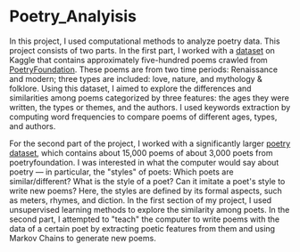 # Poetry_Analyisis

In this project, I used computational methods to analyze poetry data. This project consists of two parts. In the first part, I worked with a [dataset](https://www.kaggle.com/ultrajack/modern-renaissance-poetry) on Kaggle that contains approximately five-hundred poems crawled from [PoetryFoundation](https://www.poetryfoundation.org). These poems are from two time periods: Renaissance and modern; three types are included: love, nature, and mythology & folklore. Using this dataset, I aimed to explore the differences and similarities among poems categorized by three features: the ages they were written, the types or themes, and the authors. I used keywords extraction by computing word frequencies to compare poems of different ages, types, and authors. 

For the second part of the project, I worked with a significantly larger [poetry dataset](https://www.kaggle.com/johnhallman/complete-poetryfoundationorg-dataset), which contains about 15,000 poems of about 3,000 poets from poetryfoundation. I was interested in what the computer would say about poetry –– in particular, the "styles" of poets: Which poets are similar/different? What is the style of a poet? Can it imitate a poet's style to write new poems? Here, the styles are defined by its formal aspects, such as meters, rhymes, and diction. In the first section of my project, I used unsupervised learning methods to explore the similarity among poets. In the second part, I attempted to "teach" the computer to write poems with the data of a certain poet by extracting poetic features from them and using Markov Chains to generate new poems.
